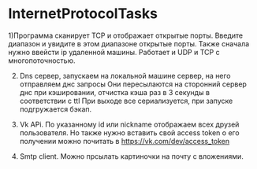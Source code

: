 # InternetProtocolTasks
1)Программа сканирует TCP и отображает открытые порты.
Введите диапазон и увидите в этом диапазоне открытые порты.
Также сначала нужно ввейсти ip удаленной машины.
Работает и UDP и TCP с многопоточностью.

2) Dns сервер, запускаем на локальной машине сервер, на него отправляем днс запросы
Они пересылаются на сторонний сервер днс при кэшировании, отчистка кэша раз в 3 секунды в соответствии с ttl
При выходе все сериализуется, при запуске подгружается бэкап.

3) Vk APi. По указанному id или nickname отображаем всех друзей пользователя. Но также нужно вставить свой access token о его получении
можно почитать в https://vk.com/dev/access_token

4) Smtp client. Можно прсылать картиночки на почту с вложениями.

